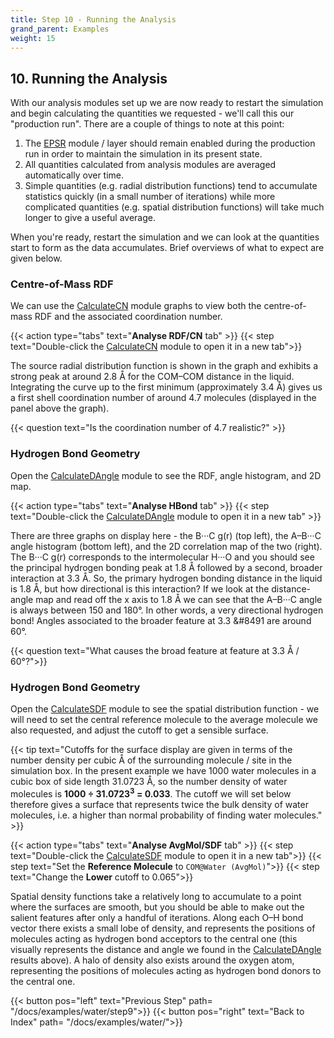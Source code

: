 ```yaml
---
title: Step 10 - Running the Analysis
grand_parent: Examples
weight: 15
---
```


## 10. Running the Analysis

With our analysis modules set up we are now ready to restart the simulation and begin calculating the quantities we requested - we'll call this our "production run". There are a couple of things to note at this point:

1. The [EPSR](../../userguide/modules/epsr) module / layer should remain enabled during the production run in order to maintain the simulation in its present state.
2. All quantities calculated from analysis modules are averaged automatically over time.
3. Simple quantities (e.g. radial distribution functions) tend to accumulate statistics quickly (in a small number of iterations) while more complicated quantities (e.g. spatial distribution functions) will take much longer to give a useful average.

When you're ready, restart the simulation and we can look at the quantities start to form as the data accumulates. Brief overviews of what to expect are given below.

### Centre-of-Mass RDF

We can use the [CalculateCN](../../userguide/modules/calculatecn) module graphs to view both the centre-of-mass RDF and the associated coordination number.

{{< action type="tabs" text="**Analyse RDF/CN** tab" >}}
{{< step text="Double-click the [CalculateCN](../../userguide/modules/calculatecn) module to open it in a new tab">}}

The source radial distribution function is shown in the graph and exhibits a strong peak at around 2.8 &#8491; for the COM&ndash;COM distance in the liquid. Integrating the curve up to the first minimum (approximately 3.4 &#8491;) gives us a first shell coordination number of around 4.7 molecules (displayed in the panel above the graph).

{{< question text="Is the coordination number of 4.7 realistic?" >}}

### Hydrogen Bond Geometry

Open the [CalculateDAngle](../../userguide/modules/calculatedangle) module to see the RDF, angle histogram, and 2D map.

{{< action type="tabs" text="**Analyse HBond** tab" >}}
{{< step text="Double-click the [CalculateDAngle](../../userguide/modules/calculatedangle) module to open it in a new tab" >}}


There are three graphs on display here - the B&middot;&middot;&middot;C g(r) (top left), the A&ndash;B&middot;&middot;&middot;C angle histogram (bottom left), and the 2D correlation map of the two (right). The B&middot;&middot;&middot;C g(r) corresponds to the intermolecular H&middot;&middot;&middot;O and you should see the principal hydrogen bonding peak at 1.8 &#8491; followed by a second, broader interaction at 3.3 &#8491;. So, the primary hydrogen bonding distance in the liquid is 1.8 &#8491;, but how directional is this interaction? If we look at the distance-angle map and read off the x axis to 1.8 &#8491; we can see that the A&ndash;B&middot;&middot;&middot;C angle is always between 150 and 180&deg;. In other words, a very directional hydrogen bond! Angles associated to the broader feature at 3.3 &#8491 are around 60&deg;.

{{< question text="What causes the broad feature at feature at 3.3 &#8491; / 60&deg;?">}}

### Hydrogen Bond Geometry

Open the [CalculateSDF](../../userguide/modules/calculatesdf) module to see the spatial distribution function - we will need to set the central reference molecule to the average molecule we also requested, and adjust the cutoff to get a sensible surface.

{{< tip text="Cutoffs for the surface display are given in terms of the number density per cubic &#8491; of the surrounding molecule / site in the simulation box. In the present example we have 1000 water molecules in a cubic box of side length 31.0723 &#8491;, so the number density of water molecules is **1000 &divide; 31.0723<sup>3</sup> = 0.033**. The cutoff we will set below therefore gives a surface that represents twice the bulk density of water molecules, i.e. a higher than normal probability of finding water molecules." >}}

{{< action type="tabs" text="**Analyse AvgMol/SDF** tab" >}}
{{< step text="Double-click the [CalculateSDF](../../userguide/modules/calculatedsdf) module to open it in a new tab">}}
{{< step text="Set the **Reference Molecule** to `COM@Water (AvgMol)`">}}
{{< step text="Change the **Lower** cutoff to 0.065">}}


Spatial density functions take a relatively long to accumulate to a point where the surfaces are smooth, but you should be able to make out the salient features after only a handful of iterations. Along each O&ndash;H bond vector there exists a small lobe of density, and represents the positions of molecules acting as hydrogen bond acceptors to the central one (this visually represents the distance and angle we found in the [CalculateDAngle](../../userguide/modules/calculatedangle) results above). A halo of density also exists around the oxygen atom, representing the positions of molecules acting as hydrogen bond donors to the central one.


{{< button pos="left" text="Previous Step" path= "/docs/examples/water/step9">}}
{{< button pos="right" text="Back to Index" path= "/docs/examples/water/">}}

